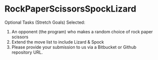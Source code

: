 # RockPaperScissorsSpockLizard

Optional Tasks (Stretch Goals) Selected:

1. An opponent (the program) who makes a random choice of rock paper scissors
2. Extend the move list to include Lizard & Spock
3. Please provide your submission to us via a Bitbucket or Github repository URL.

